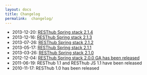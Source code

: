 ```yaml
---
layout: docs
title: Changelog
permalink:  changelog/
---
```


* 2013-12-20: [RESThub Spring stack 2.1.4](https://github.com/resthub/resthub-spring-stack/blob/master/CHANGELOG.rst#214-version-12-20-2013)
* 2013-12-16: [RESThub Spring stack 2.1.3](https://github.com/resthub/resthub-spring-stack/blob/master/CHANGELOG.rst#213-version-12-16-2013)
* 2013-07-26: [RESThub Spring stack 2.1.2](https://github.com/resthub/resthub-spring-stack/blob/master/CHANGELOG.rst#212-version-07-26-2013)
* 2013-05-17: [RESThub Spring stack 2.1.1](https://github.com/resthub/resthub-spring-stack/blob/master/CHANGELOG.rst#211-version-05-17-2013)
* 2013-03-26: [RESThub Spring stack 2.1.0](https://github.com/resthub/resthub-spring-stack/blob/master/CHANGELOG.rst#210-version-03-15-2013)
* 2012-12-04: [RESThub Spring stack 2.0.0 GA has been released](http://pullrequest.org/2012/12/04/resthub-2.html)
* 2011-06-19: RESThub 1.1 and RESThub JS 1.1 have been released
* 2010-11-17: RESThub 1.0 has been released